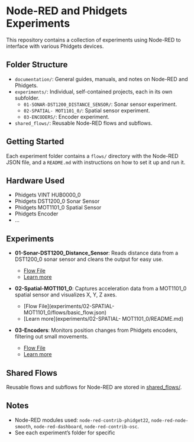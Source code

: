 # Node-RED and Phidgets Experiments

This repository contains a collection of experiments using Node-RED to interface with various Phidgets devices.

## Folder Structure

- `documentation/`: General guides, manuals, and notes on Node-RED and Phidgets.
- `experiments/`: Individual, self-contained projects, each in its own subfolder.
    - `01-SONAR-DST1200_DISTANCE_SENSOR/`: Sonar sensor experiment.
    - `02-SPATIAL- MOT1101_0/`: Spatial sensor experiment.
    - `03-ENCODERS/`: Encoder experiment.
- `shared_flows/`: Reusable Node-RED flows and subflows.

## Getting Started

Each experiment folder contains a `flows/` directory with the Node-RED JSON file, and a `README.md` with instructions on how to set it up and run it.

## Hardware Used

- Phidgets VINT HUB0000_0
- Phidgets DST1200_0 Sonar Sensor
- Phidgets MOT1101_0 Spatial Sensor
- Phidgets Encoder
- ...

## Experiments

- **01-Sonar-DST1200_Distance_Sensor**: Reads distance data from a DST1200_0 sonar sensor and cleans the output for easy use.
    - [Flow File](experiments/01-SONAR-DST1200_DISTANCE_SENSOR/flows/basic_flow.json)
    - [Learn more](experiments/01-SONAR-DST1200_DISTANCE_SENSOR/README.md)

- **02-Spatial-MOT1101_0**: Captures acceleration data from a MOT1101_0 spatial sensor and visualizes X, Y, Z axes.
    - [Flow File](experiments/02-SPATIAL- MOT1101_0/flows/basic_flow.json)
    - [Learn more](experiments/02-SPATIAL- MOT1101_0/README.md)

- **03-Encoders**: Monitors position changes from Phidgets encoders, filtering out small movements.
    - [Flow File](experiments/03-ENCODERS/flows/Flow-1.json)
    - [Learn more](experiments/03-ENCODERS/README.md)

## Shared Flows

Reusable flows and subflows for Node-RED are stored in [shared_flows/](shared_flows/).

## Notes

- Node-RED modules used: `node-red-contrib-phidget22`, `node-red-node-smooth`, `node-red-dashboard`, `node-red-contrib-osc`.
- See each experiment’s folder for specific